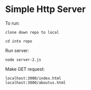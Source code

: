 # Simple Http Server
To run:
```
clone down repo to local
```
```
cd into repo
```
Run server:
```
node server-2.js
```
Make GET request:
```
localhost:3000/index.html
localhost:3000/aboutus.html
```
